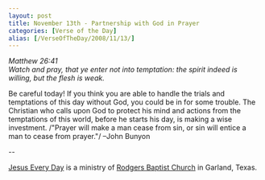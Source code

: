 ```yaml
---
layout: post
title: November 13th - Partnership with God in Prayer
categories: [Verse of the Day]
alias: [/VerseOfTheDay/2008/11/13/]
---
```


_Matthew 26:41  
Watch and pray, that ye enter not into temptation: the spirit indeed
is willing, but the flesh is weak._

Be careful today! If you think you are able to handle the trials
and temptations of this day without God, you could be in for some
trouble. The Christian who calls upon God to protect his mind and
actions from the temptations of this world, before he starts his day,
is making a wise investment.
/"Prayer will make a man cease from sin, or sin will entice a man to
cease from prayer."/ &ndash;John Bunyon

 --

<a href=http://jesuseveryday.net>Jesus Every Day</a> is a ministry of <a href=http://rodgersbaptist.net>Rodgers Baptist Church</a> in Garland, Texas.
